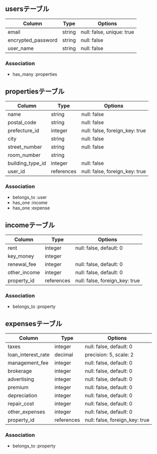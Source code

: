 ## usersテーブル

| Column              | Type       | Options                        |
| ------------------- | ---------- | ------------------------------ |
| email               | string     | null: false, unique: true      |
| encrypted_password  | string     | null: false                    |
| user_name           | string     | null: false                    |

### Association
- has_many :properties

## propertiesテーブル

| Column            | Type       | Options                        |
| ----------------- | ---------- | ------------------------------ |
| name              | string     | null: false                     |
| postal_code       | string     | null: false                     |
| prefecture_id     | integer    | null: false, foreign_key: true  |
| city              | string     | null: false                     |
| street_number     | string     | null: false                     |
| room_number       | string     |                                |
| building_type_id  | integer    | null: false                |
| user_id           | references | null: false, foreign_key: true  |

### Association
- belongs_to :user
- has_one :income
- has_one :expense

## incomeテーブル

| Column         | Type       | Options                         |
| -------------- | ---------- | ------------------------------  |
| rent           | integer    | null: false, default: 0         |
| key_money      | integer    |          |
| renewal_fee    | integer    | null: false, default: 0         |
| other_income   | integer    | null: false, default: 0         |
| property_id    | references | null: false, foreign_key: true  |


### Association
- belongs_to :property

## expensesテーブル

| Column              | Type       | Options                        |
| ------------------- | ---------- | ------------------------------ |
| taxes               | integer    | null: false, default: 0        |
| loan_interest_rate  | decimal    | precision: 5, scale: 2         |
| management_fee      | integer    | null: false, default: 0        |
| brokerage           | integer    | null: false, default: 0        |
| advertising         | integer    | null: false, default: 0        |
| premium             | integer    | null: false, default: 0        |
| depreciation        | integer    | null: false, default: 0        |
| repair_cost         | integer    | null: false, default: 0        |
| other_expenses      | integer    | null: false, default: 0        |
| property_id         | references | null: false, foreign_key: true |

### Association
- belongs_to :property